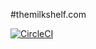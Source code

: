 #themilkshelf.com

[![CircleCI](https://circleci.com/gh/JacksonConsulting/themilkshelf.com.svg?style=svg)](https://circleci.com/gh/JacksonConsulting/themilkshelf.com)
